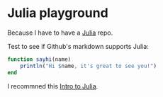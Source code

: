 # Julia playground

Because I have to have a [Julia](https://github.com/JuliaLang/julia) repo.

Test to see if Github's markdown supports Julia:

```julia
function sayhi(name)
    println("Hi $name, it's great to see you!")
end
```

I recommned this [Intro to Julia](https://www.youtube.com/watch?v=cPYgipsg4DM).
